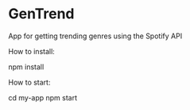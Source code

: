 # GenTrend
App for getting trending genres using the Spotify API

How to install:

npm install

How to start:

cd my-app
npm start
